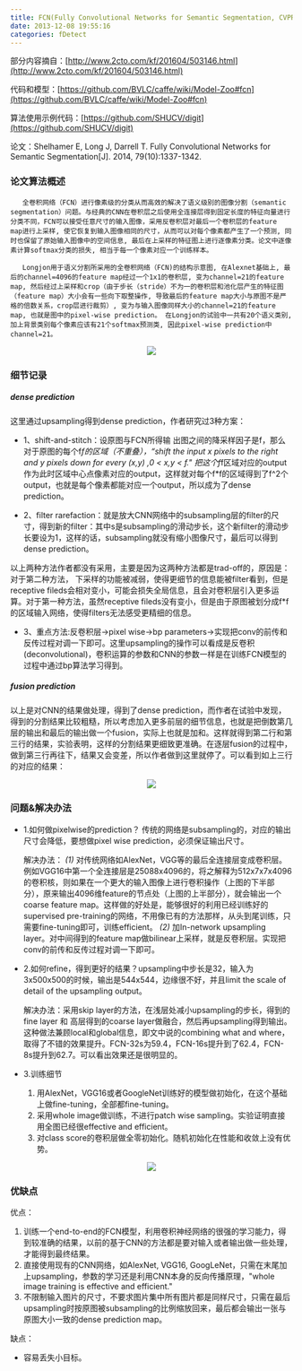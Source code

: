 ```yaml
---
title: FCN(Fully Convolutional Networks for Semantic Segmentation, CVPR，2015）
date: 2013-12-08 19:55:16
categories: fDetect
---
```


<script type="text/javascript" src="http://cdn.mathjax.org/mathjax/latest/MathJax.js?config=default"></script>

部分内容摘自：[http://www.2cto.com/kf/201604/503146.html](http://www.2cto.com/kf/201604/503146.html)

代码和模型：[https://github.com/BVLC/caffe/wiki/Model-Zoo#fcn](https://github.com/BVLC/caffe/wiki/Model-Zoo#fcn)

算法使用示例代码：[https://github.com/SHUCV/digit](https://github.com/SHUCV/digit)

论文：Shelhamer E, Long J, Darrell T. Fully Convolutional Networks for Semantic Segmentation[J]. 2014, 79(10):1337-1342. 

### 论文算法概述

       全卷积网络（FCN）进行像素级的分类从而高效的解决了语义级别的图像分割（semantic segmentation）问题。与经典的CNN在卷积层之后使用全连接层得到固定长度的特征向量进行分类不同，FCN可以接受任意尺寸的输入图像，采用反卷积层对最后一个卷积层的feature map进行上采样, 使它恢复到输入图像相同的尺寸，从而可以对每个像素都产生了一个预测, 同时也保留了原始输入图像中的空间信息, 最后在上采样的特征图上进行逐像素分类。论文中逐像素计算softmax分类的损失, 相当于每一个像素对应一个训练样本。

       Longjon用于语义分割所采用的全卷积网络（FCN)的结构示意图, 在Alexnet基础上, 最后的channel=4096的feature map经过一个1x1的卷积层, 变为channel=21的feature map, 然后经过上采样和crop（由于步长（stride）不为一的卷积层和池化层产生的特征图（feature map）大小会有一些向下取整操作, 导致最后的feature map大小与原图不是严格的倍数关系，crop层进行裁剪）, 变为与输入图像同样大小的channel=21的feature map, 也就是图中的pixel-wise prediction。 在Longjon的试验中一共有20个语义类别, 加上背景类别每个像素应该有21个softmax预测类, 因此pixel-wise prediction中channel=21。

<center><img src="{{ site.baseurl }}/images/pdDetect/fcn1.jpg"></center>

### 细节记录

##### dense prediction

这里通过upsampling得到dense prediction，作者研究过3种方案：

* 1、shift-and-stitch：设原图与FCN所得输 出图之间的降采样因子是f，那么对于原图的每个f*f的区域（不重叠），“shift the input x pixels to the right and y pixels down for every (x,y) ,0 < x,y < f." 把这个f*f区域对应的output作为此时区域中心点像素对应的output，这样就对每个f*f的区域得到了f^2个output，也就是每个像素都能对应一个output，所以成为了dense prediction。

* 2、filter rarefaction：就是放大CNN网络中的subsampling层的filter的尺寸，得到新的filter：其中s是subsampling的滑动步长，这个新filter的滑动步长要设为1，这样的话，subsampling就没有缩小图像尺寸，最后可以得到dense prediction。

以上两种方法作者都没有采用，主要是因为这两种方法都是trad-off的，原因是：对于第二种方法， 下采样的功能被减弱，使得更细节的信息能被filter看到，但是receptive fileds会相对变小，可能会损失全局信息，且会对卷积层引入更多运算。对于第一种方法，虽然receptive fileds没有变小，但是由于原图被划分成f*f的区域输入网络，使得filters无法感受更精细的信息。

* 3、重点方法:反卷积层->pixel wise->bp parameters->实现把conv的前传和反传过程对调一下即可。这里upsampling的操作可以看成是反卷积(deconvolutional)，卷积运算的参数和CNN的参数一样是在训练FCN模型的过程中通过bp算法学习得到。
    
##### fusion prediction

以上是对CNN的结果做处理，得到了dense prediction，而作者在试验中发现，得到的分割结果比较粗糙，所以考虑加入更多前层的细节信息，也就是把倒数第几层的输出和最后的输出做一个fusion，实际上也就是加和。这样就得到第二行和第三行的结果，实验表明，这样的分割结果更细致更准确。在逐层fusion的过程中，做到第三行再往下，结果又会变差，所以作者做到这里就停了。可以看到如上三行的对应的结果：

<center><img src="{{ site.baseurl }}/images/pdDetect/fcn2.jpg"></center>


### 问题&解决办法

* 1.如何做pixelwise的prediction？ 传统的网络是subsampling的，对应的输出尺寸会降低，要想做pixel wise prediction，必须保证输出尺寸。

    解决办法：
    *(1)* 对传统网络如AlexNet，VGG等的最后全连接层变成卷积层。例如VGG16中第一个全连接层是25088x4096的，将之解释为512x7x7x4096的卷积核，则如果在一个更大的输入图像上进行卷积操作（上图的下半部分），原来输出4096维feature的节点处（上图的上半部分），就会输出一个coarse feature map。这样做的好处是，能够很好的利用已经训练好的supervised pre-training的网络，不用像已有的方法那样，从头到尾训练，只需要fine-tuning即可，训练efficient。 
    *(2)* 加In-network upsampling layer。对中间得到的feature map做bilinear上采样，就是反卷积层。实现把conv的前传和反传过程对调一下即可。

* 2.如何refine，得到更好的结果？upsampling中步长是32，输入为3x500x500的时候，输出是544x544，边缘很不好，并且limit the scale of detail of the upsampling output。

     解决办法：采用skip layer的方法，在浅层处减小upsampling的步长，得到的fine layer 和 高层得到的coarse layer做融合，然后再upsampling得到输出。这种做法兼顾local和global信息，即文中说的combining what and where，取得了不错的效果提升。FCN-32s为59.4，FCN-16s提升到了62.4，FCN-8s提升到62.7。可以看出效果还是很明显的。

* 3.训练细节

   1. 用AlexNet，VGG16或者GoogleNet训练好的模型做初始化，在这个基础上做fine-tuning，全部都fine-tuning。
   2. 采用whole image做训练，不进行patch wise sampling。实验证明直接用全图已经很effective and efficient。
   3. 对class score的卷积层做全零初始化。随机初始化在性能和收敛上没有优势。

<center><img src="{{ site.baseurl }}/images/pdDetect/fcn3.jpg"></center>

### 优缺点

优点：

1. 训练一个end-to-end的FCN模型，利用卷积神经网络的很强的学习能力，得到较准确的结果，以前的基于CNN的方法都是要对输入或者输出做一些处理，才能得到最终结果。
2. 直接使用现有的CNN网络，如AlexNet, VGG16, GoogLeNet，只需在末尾加上upsampling，参数的学习还是利用CNN本身的反向传播原理，"whole image training is effective and efficient."
3. 不限制输入图片的尺寸，不要求图片集中所有图片都是同样尺寸，只需在最后upsampling时按原图被subsampling的比例缩放回来，最后都会输出一张与原图大小一致的dense prediction map。

缺点：

* 容易丢失小目标。


